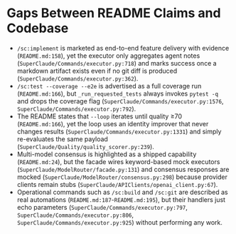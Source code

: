 # Gaps Between README Claims and Codebase

- `/sc:implement` is marketed as end-to-end feature delivery with evidence (`README.md:158`), yet the executor only aggregates agent notes (`SuperClaude/Commands/executor.py:718`) and marks success once a markdown artifact exists even if no git diff is produced (`SuperClaude/Commands/executor.py:362`).
- `/sc:test --coverage --e2e` is advertised as a full coverage run (`README.md:166`), but `_run_requested_tests` always invokes `pytest -q` and drops the coverage flag (`SuperClaude/Commands/executor.py:1576`, `SuperClaude/Commands/executor.py:792`).
- The README states that `--loop` iterates until quality ≥70 (`README.md:166`), yet the loop uses an identity improver that never changes results (`SuperClaude/Commands/executor.py:1331`) and simply re-evaluates the same payload (`SuperClaude/Quality/quality_scorer.py:239`).
- Multi-model consensus is highlighted as a shipped capability (`README.md:24`), but the facade wires keyword-based mock executors (`SuperClaude/ModelRouter/facade.py:131`) and consensus responses are mocked (`SuperClaude/ModelRouter/consensus.py:298`) because provider clients remain stubs (`SuperClaude/APIClients/openai_client.py:67`).
- Operational commands such as `/sc:build` and `/sc:git` are described as real automations (`README.md:187`-`README.md:195`), but their handlers just echo parameters (`SuperClaude/Commands/executor.py:797`, `SuperClaude/Commands/executor.py:806`, `SuperClaude/Commands/executor.py:925`) without performing any work.
